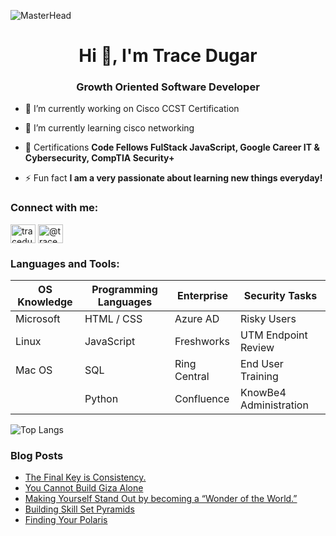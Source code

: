 ![MasterHead](https://s41660.pcdn.co/wp-content/uploads/2020/04/90-article-card-1.gif)

<h1 align="center">Hi 👋, I'm Trace Dugar</h1>
<h3 align="center">Growth Oriented Software Developer</h3>

- 🔭 I’m currently working on Cisco CCST Certification

- 🌱 I’m currently learning cisco networking

- 📜 Certifications **Code Fellows FulStack JavaScript, Google Career IT & Cybersecurity, CompTIA Security+**

- ⚡ Fun fact **I am a very passionate about learning new things everyday!**


<h3 align="left">Connect with me:</h3>
<p align="left">
<a href="https://linkedin.com/in/tracedugar" target="blank"><img align="center" src="https://raw.githubusercontent.com/rahuldkjain/github-profile-readme-generator/master/src/images/icons/Social/linked-in-alt.svg" alt="tracedugar" height="30" width="40" /></a>
<a href="https://medium.com/@tracedugar" target="blank"><img align="center" src="https://raw.githubusercontent.com/rahuldkjain/github-profile-readme-generator/master/src/images/icons/Social/medium.svg" alt="@tracedugar" height="30" width="40" /></a>
</p>

<h3 align="left">Languages and Tools:</h3>
<div class="table_component" role="region" tabindex="0">
<table>
    <thead>
        <tr>
            <th>OS Knowledge</th>
            <th>Programming Languages</th>
            <th>Enterprise</th>
            <th>Security Tasks</th>
        </tr>
    </thead>
    <tbody>
        <tr>
            <td>Microsoft</td>
            <td>HTML / CSS</td>
            <td>Azure AD</td>
            <td>Risky Users</td>
        </tr>
        <tr>
            <td>Linux</td>
            <td>JavaScript</td>
            <td>Freshworks</td>
            <td>UTM Endpoint Review</td>
        </tr>
        <tr>
            <td>Mac OS</td>
            <td>SQL</td>
            <td>Ring Central</td>
            <td>End User Training</td>
        </tr>
        <tr>
            <td></td>
            <td>Python</td>
            <td>Confluence</td>
            <td>KnowBe4 Administration</td>
        </tr>
    </tbody>
</table>
</div>
 </p>

![Top Langs](https://github-readme-stats.vercel.app/api/top-langs/?username=TraceDugar&layout=compact)

### Blog Posts
<!-- BLOG-POST-LIST:START -->
- [The Final Key is Consistency.](https://medium.com/@tracedugar/the-final-key-is-consistency-d199da1ada75?source=rss-cfd15fcb9aa8------2)
- [You Cannot Build Giza Alone](https://medium.com/@tracedugar/you-cannot-build-giza-alone-c4dd88d755b7?source=rss-cfd15fcb9aa8------2)
- [Making Yourself Stand Out by becoming a “Wonder of the World.”](https://medium.com/@tracedugar/making-yourself-stand-out-by-becoming-a-wonder-of-the-world-9622b33141e3?source=rss-cfd15fcb9aa8------2)
- [Building Skill Set Pyramids](https://medium.com/@tracedugar/building-skill-pyramids-d37eb1c9750a?source=rss-cfd15fcb9aa8------2)
- [Finding Your Polaris](https://medium.com/@tracedugar/finding-your-polaris-7837921c6112?source=rss-cfd15fcb9aa8------2)
<!-- BLOG-POST-LIST:END -->

<!---
TraceDugar/TraceDugar is a ✨ special ✨ repository because its `README.md` (this file) appears on your GitHub profile.
You can click the Preview link to take a look at your changes.
--->
